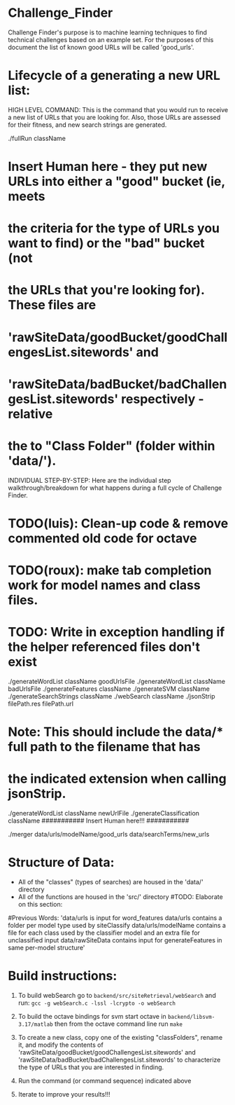 Challenge_Finder
========================================

Challenge Finder's purpose is to machine learning techniques to find
technical challenges based on an example set. For the purposes of this
document the list of known good URLs will be called 'good_urls'.



Lifecycle of a generating a new URL list:
=========================================

HIGH LEVEL COMMAND:
This is the command that you would run to receive a new list of URLs that
you are looking for.  Also, those URLs are assessed for their fitness, and
new search strings are generated.

./fullRun className

# Insert Human here - they put new URLs into either a "good" bucket (ie, meets
# the criteria for the type of URLs you want to find) or the "bad" bucket (not
# the URLs that you're looking for).  These files are
# 'rawSiteData/goodBucket/goodChallengesList.sitewords' and
# 'rawSiteData/badBucket/badChallengesList.sitewords' respectively - relative
# the to "Class Folder" (folder within 'data/').


INDIVIDUAL STEP-BY-STEP:
Here are the individual step walkthrough/breakdown for what happens during a
full cycle of Challenge Finder.

# TODO(luis): Clean-up code & remove commented old code for octave
# TODO(roux): make tab completion work for model names and class files.
# TODO: Write in exception handling if the helper referenced files don't exist

./generateWordList className goodUrlsFile
./generateWordList className badUrlsFile
./generateFeatures className
./generateSVM className
./generateSearchStrings className
./webSearch className
./jsonStrip filePath.res filePath.url
# Note: This should include the data/* full path to the filename that has
# the indicated extension when calling jsonStrip.
./generateWordList className newUrlFile
./generateClassification className
########### Insert Human here!!! ###########

./merger data/urls/modelName/good_urls data/searchTerms/new_urls



Structure of Data:
========================================

- All of the "classes" (types of searches) are housed in the 'data/' directory
- All of the functions are housed in the 'src/' directory
#TODO: Elaborate on this section:

#Previous Words:
'data/urls is input for word_features
data/urls contains a folder per model type used by siteClassify
data/urls/modelName contains a file for each class used by the classifier model
and an extra file for unclassified input
data/rawSiteData contains input for generateFeatures in same per-model structure'




Build instructions:
===================

1. To build webSearch go to `backend/src/siteRetrieval/webSearch` and run:
`gcc -g webSearch.c -lssl -lcrypto -o webSearch`

2. To build the octave bindings for svm start octave in `backend/libsvm-3.17/matlab`
then from the octave command line run `make`

3. To create a new class, copy one of the existing "classFolders", rename it, and
modify the contents of 'rawSiteData/goodBucket/goodChallengesList.sitewords' and
'rawSiteData/badBucket/badChallengesList.sitewords' to characterize the type of URLs
that you are interested in finding.

4. Run the command (or command sequence) indicated above

5. Iterate to improve your results!!!
